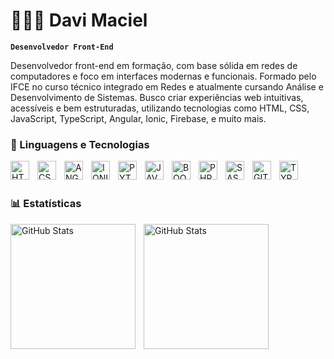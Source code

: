 # 👨🏽‍💻 Davi Maciel

**`Desenvolvedor Front-End`**

Desenvolvedor front-end em formação, com base sólida em redes de computadores e foco em interfaces modernas e funcionais.
Formado pelo IFCE no curso técnico integrado em Redes e atualmente cursando Análise e Desenvolvimento de Sistemas.
Busco criar experiências web intuitivas, acessíveis e bem estruturadas, utilizando tecnologias como HTML, CSS, JavaScript, TypeScript, Angular, Ionic, Firebase, e muito mais. 


### 🤖 Linguagens e Tecnologias
<img
    align="left" 
    alt="HTML"
    title="HTML" 
    width="30px" 
    style="padding-right: 10px;"  
    src="https://cdn.jsdelivr.net/gh/devicons/devicon@latest/icons/html5/html5-plain.svg
" />
<img
    align="left" 
    alt="CSS"
    title="CSS" 
    width="30px" 
    style="padding-right: 10px;"  
    src="//cdn.jsdelivr.net/gh/devicons/devicon@latest/icons/css3/css3-plain.svg" />
<img
    align="left" 
    alt="ANGULAR"
    title="ANGULAR" 
    width="30px" 
    style="padding-right: 10px;"  
    src="https://cdn.jsdelivr.net/gh/devicons/devicon@latest/icons/angularjs/angularjs-original.svg" />
    
<img
    align="left" 
    alt="IONIC"
    title="IONIC" 
    width="30px" 
    style="padding-right: 10px;"  
    src="https://cdn.jsdelivr.net/gh/devicons/devicon@latest/icons/ionic/ionic-original.svg" />
<img
    align="left" 
    alt="PYTHON"
    title="PYTHON" 
    width="30px" 
    style="padding-right: 10px;"  
    src="https://cdn.jsdelivr.net/gh/devicons/devicon@latest/icons/python/python-original.svg" />
<img
    align="left" 
    alt="JAVA SCRIPT"
    title="JAVA SCRIPT" 
    width="30px" 
    style="padding-right: 10px;"  
    src="https://cdn.jsdelivr.net/gh/devicons/devicon@latest/icons/javascript/javascript-plain.svg" />
<img
    align="left" 
    alt="BOOTSTRAP"
    title="BOOTSTRAP" 
    width="30px" 
    style="padding-right: 10px;"  
    src="https://cdn.jsdelivr.net/gh/devicons/devicon@latest/icons/bootstrap/bootstrap-original.svg" />
<img
    align="left" 
    alt="PHP"
    title="PHP" 
    width="30px" 
    style="padding-right: 10px;"  
    src="https://cdn.jsdelivr.net/gh/devicons/devicon@latest/icons/php/php-original.svg" />

<img
    align="left" 
    alt="SASS"
    title="SASS" 
    width="30px" 
    style="padding-right: 10px;"  
    src="https://cdn.jsdelivr.net/gh/devicons/devicon@latest/icons/sass/sass-original.svg" />
<img
    align="left" 
    alt="GIT"
    title="GIT" 
    width="30px" 
    style="padding-right: 10px;"  
    src="https://cdn.jsdelivr.net/gh/devicons/devicon@latest/icons/git/git-plain.svg" />

<img
    align="left" 
    alt="TYPESCRIPT"
    title="TYPESCRIPT" 
    width="30px" 
    style="padding-right: 10px;"  
    src="https://cdn.jsdelivr.net/gh/devicons/devicon@latest/icons/typescript/typescript-plain.svg" />



<br/>
<br/>

### 📊 Estatísticas
<img
    align="left" 
    alt="GitHub Stats"
    height="200px" 
    style="padding-right: 10px;"  
    src="https://github-readme-stats.vercel.app/api?username=davimaciel023&show_icons=true&theme=dark&include_all_commits=true&locale=pt-br" />
<img
    align="left" 
    alt="GitHub Stats"
    height="200px" 
    style="padding-right: 10px;"  
    src="https://github-readme-stats.vercel.app/api/top-langs/?username=davimaciel023&theme=dark&locale=pt-br&layout=compact&custom_title=Tecnologias&langs_count=9" />
